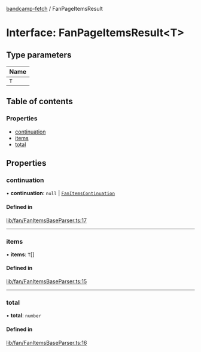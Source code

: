 [bandcamp-fetch](../README.md) / FanPageItemsResult

# Interface: FanPageItemsResult<T\>

## Type parameters

| Name |
| :------ |
| `T` |

## Table of contents

### Properties

- [continuation](FanPageItemsResult.md#continuation)
- [items](FanPageItemsResult.md#items)
- [total](FanPageItemsResult.md#total)

## Properties

### continuation

• **continuation**: ``null`` \| [`FanItemsContinuation`](FanItemsContinuation.md)

#### Defined in

[lib/fan/FanItemsBaseParser.ts:17](https://github.com/patrickkfkan/bandcamp-fetch/blob/7bb1899/src/lib/fan/FanItemsBaseParser.ts#L17)

___

### items

• **items**: `T`[]

#### Defined in

[lib/fan/FanItemsBaseParser.ts:15](https://github.com/patrickkfkan/bandcamp-fetch/blob/7bb1899/src/lib/fan/FanItemsBaseParser.ts#L15)

___

### total

• **total**: `number`

#### Defined in

[lib/fan/FanItemsBaseParser.ts:16](https://github.com/patrickkfkan/bandcamp-fetch/blob/7bb1899/src/lib/fan/FanItemsBaseParser.ts#L16)
